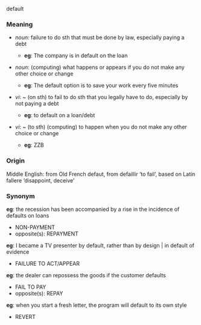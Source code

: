 default
### Meaning
+ _noun_: failure to do sth that must be done by law, especially paying a debt
	+ __eg__: The company is in default on the loan
+ _noun_: (computing) what happens or appears if you do not make any other choice or change
	+ __eg__: The default option is to save your work every five minutes

+ _vi_: ~ (on sth) to fail to do sth that you legally have to do, especially by not paying a debt
	+ __eg__: to default on a loan/debt
+ _vi_: ~ (to sth) (computing) to happen when you do not make any other choice or change
	+ __eg__: ZZB

### Origin

Middle English: from Old French defaut, from defaillir ‘to fail’, based on Latin fallere ‘disappoint, deceive’

### Synonym

__eg__: the recession has been accompanied by a rise in the incidence of defaults on loans

+ NON-PAYMENT
+ opposite(s): REPAYMENT

__eg__: I became a TV presenter by default, rather than by design | in default of evidence

+ FAILURE TO ACT/APPEAR

__eg__: the dealer can repossess the goods if the customer defaults

+ FAIL TO PAY
+ opposite(s): REPAY

__eg__: when you start a fresh letter, the program will default to its own style

+ REVERT


